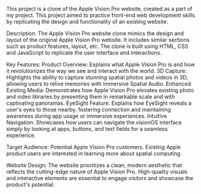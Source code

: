 This project is a clone of the Apple Vision Pro website, created as a part of my project. This project aimed to practice front-end web development skills by replicating the design and functionality of an existing website.

Description:
The Apple Vision Pro website clone mimics the design and layout of the original Apple Vision Pro website. It includes similar sections such as product features, layout, etc. The clone is built using HTML, CSS and JavaScript to replicate the user interface and interactions.

Key Features:
Product Overview: Explains what Apple Vision Pro is and how it revolutionizes the way we see and interact with the world.
3D Capture: Highlights the ability to capture stunning spatial photos and videos in 3D, allowing users to relive memories with immersive Spatial Audio.
Enhanced Existing Media: Demonstrates how Apple Vision Pro elevates existing photo and video libraries by presenting them in remarkable scale and with captivating panoramas.
EyeSight Feature: Explains how EyeSight reveals a user's eyes to those nearby, fostering connection and maintaining awareness during app usage or immersive experiences.
Intuitive Navigation: Showcases how users can navigate the visionOS interface simply by looking at apps, buttons, and text fields for a seamless experience.

Target Audience: 
Potential Apple Vision Pro customers.
Existing Apple product users are interested in learning more about spatial computing.

Website Design:
The website prioritizes a clean, modern aesthetic that reflects the cutting-edge nature of Apple Vision Pro. High-quality visuals and interactive elements are essential to engage visitors and showcase the product's potential.



